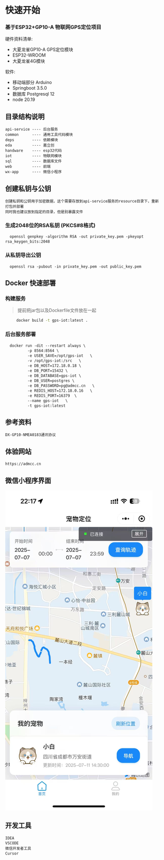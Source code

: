 # 快速开始

### 基于ESP32+GP10-A 物联网GPS定位项目

硬件资料清单:

* 大夏龙雀GP10-A GPS定位模块
* ESP32-WROOM
* 大夏龙雀4G模块

软件:

* 移动端部分 Arduino
* Springboot 3.5.0
* 数据库 Postgresql 12
* node 20.19



## 目录结构说明
    api-service ---- 后台服务
    common      ---- 通用工具代码模块
    deps        ---- 依赖模块
    eda         ---- 嘉立创
    handware    ---- esp32代码
    iot         ---- 物联网模块
    sql         ---- 数据库文件
    web         ---- 前端
    wx-app      ---- 微信小程序


## 创建私钥与公钥
    创建私钥和公钥用于加密数据，这个需要存放到api-service服务的resource目录下，重新打包并部署
    同时我也建议放到指定的目录，但是别暴露文件

### 生成2048位的RSA私钥 (PKCS#8格式)
```shell
  openssl genpkey -algorithm RSA -out private_key.pem -pkeyopt rsa_keygen_bits:2048
```


### 从私钥导出公钥


```shell
  openssl rsa -pubout -in private_key.pem -out public_key.pem
```



## Docker 快速部署

### 构建服务
> 提前把jar包以及Dockerfile文件放在一起

```bash
     docker build -t gps-iot:latest .
```


### 后台服务部署

```shell  
  docker run -dit --restart always \
          -p 8564:8564 \
          -e USER_SAVE=/opt/gps-iot   \
          -v /opt/gps-iot:/src   \
          -e DB_HOST=172.18.0.18 \
          -e DB_PORT=15432 \
          -e DB_DATABASE=gps-iot \
          -e DB_USER=postgres \
          -e DB_PASSWORD=pg@admcc.cn   \
          -e REDIS_HOST=172.18.0.16   \
          -e REDIS_PORT=16379  \
          --name gps-iot   \
          -t gps-iot:latest
```


## 参考资料

    DX-GP10-NMEA0183通讯协议
    
## 体验网站

    https://admcc.cn

## 微信小程序界面

![](https://github.com/wangchangkui/gps_iot/blob/master/images/wx_app.jpg?raw=true)


## 开发工具
    
    IDEA
    VSCODE
    微信开发者工具
    Cursor

